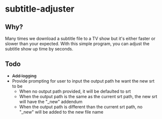 # subtitle-adjuster

## Why?

Many times we download a subtitle file to a TV show but it's either faster or slower than your expected.
With this simple program, you can adjust the subtitle show up time by seconds.

## Todo
* ~~Add logging~~
* Provide prompting for user to input the output path he want the new srt to be
    * When no output path provided, it will be defaulted to srt
    * When the output path is the same as the current srt path, the new srt will have the "_new" addendum
    * When the output path is different than the current srt path, no "_new" will be added to the new file name
